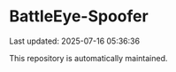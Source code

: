 # BattleEye-Spoofer

Last updated: 2025-07-16 05:36:36

This repository is automatically maintained.
